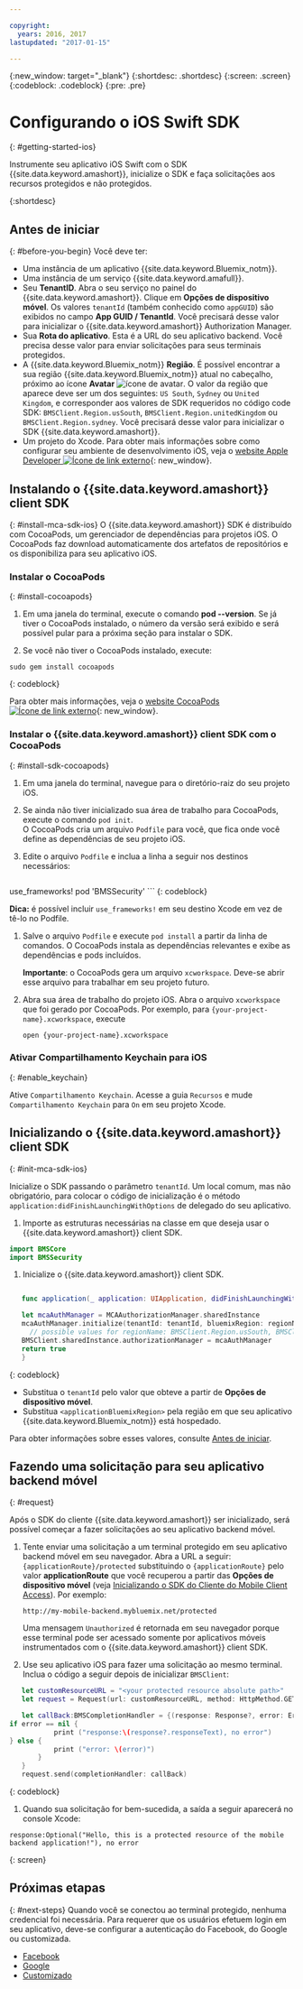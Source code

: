```yaml
---

copyright:
  years: 2016, 2017
lastupdated: "2017-01-15"

---
```


{:new_window: target="_blank"}
{:shortdesc: .shortdesc}
{:screen: .screen}
{:codeblock: .codeblock}
{:pre: .pre}


# Configurando o iOS Swift SDK
{: #getting-started-ios}

Instrumente seu aplicativo iOS Swift com o SDK {{site.data.keyword.amashort}}, inicialize o SDK e faça
solicitações aos recursos protegidos e não protegidos.

{:shortdesc}


## Antes de iniciar
{: #before-you-begin}
Você deve ter:

* Uma instância de um aplicativo
{{site.data.keyword.Bluemix_notm}}.
* Uma instância de um serviço
{{site.data.keyword.amafull}}.
* Seu **TenantID**. Abra o seu serviço no painel do {{site.data.keyword.amashort}}. Clique em **Opções de dispositivo móvel**. Os valores
`tenantId` (também conhecido como
`appGUID`) são exibidos no campo **App
GUID / TenantId**. Você precisará desse
valor para inicializar o {{site.data.keyword.amashort}}
Authorization Manager.
* Sua **Rota do aplicativo**. Esta é a
URL do seu aplicativo backend. Você precisa desse valor para
enviar solicitações para seus terminais protegidos.
* A {{site.data.keyword.Bluemix_notm}}
**Região**.  É possível encontrar a sua região
{{site.data.keyword.Bluemix_notm}} atual no cabeçalho,
próximo ao ícone **Avatar**
![ícone de avatar](images/face.jpg "ícone de avatar"). O valor da região que aparece deve ser um dos
seguintes: `US South`,
`Sydney`
ou `United Kingdom`, e corresponder aos
valores de SDK requeridos no código code SDK:
`BMSClient.Region.usSouth`,
`BMSClient.Region.unitedKingdom` ou
`BMSClient.Region.sydney`.  Você precisará desse
valor para inicializar o SDK
{{site.data.keyword.amashort}}.
* Um projeto do Xcode. Para obter mais informações sobre como configurar seu ambiente de desenvolvimento iOS, veja o [website Apple Developer ![Ícone de link externo](../../icons/launch-glyph.svg "Ícone de link externo")](https://developer.apple.com/support/xcode/ "Ícone de link externo"){: new_window}.


## Instalando o {{site.data.keyword.amashort}} client SDK
{: #install-mca-sdk-ios}
O {{site.data.keyword.amashort}} SDK é distribuído com CocoaPods, um gerenciador de dependências para projetos iOS. O CocoaPods faz download automaticamente dos artefatos de repositórios e os disponibiliza para seu aplicativo iOS.


### Instalar o CocoaPods
{: #install-cocoapods}

1. Em uma janela do terminal, execute o comando **pod --version**. Se já tiver o CocoaPods instalado, o número da
versão será exibido e será possível pular para a próxima seção para instalar o SDK.

1. Se você não tiver o CocoaPods instalado, execute:

```
sudo gem install cocoapods
```
{: codeblock}

Para obter mais informações, veja o [website CocoaPods ![Ícone de link externo](../../icons/launch-glyph.svg "Ícone de link externo")](https://cocoapods.org/ "Ícone de link externo"){: new_window}.

### Instalar o {{site.data.keyword.amashort}} client SDK com o CocoaPods
{: #install-sdk-cocoapods}

1. Em uma janela do terminal, navegue para o diretório-raiz do seu projeto iOS.

1. Se ainda não tiver inicializado sua área de trabalho para CocoaPods, execute o comando `pod init`.<br/>
O CocoaPods cria um arquivo `Podfile` para você, que fica onde você define as dependências de seu projeto iOS.

1. Edite o arquivo `Podfile` e inclua a linha a seguir nos destinos necessários:

	```
  use_frameworks!
  pod 'BMSSecurity'
	```
	{: codeblock}

  **Dica:** é possível incluir `use_frameworks!` em
seu destino Xcode em vez de tê-lo no Podfile.

1. Salve o arquivo `Podfile` e execute `pod install` a partir da linha de comandos. O CocoaPods instala as
dependências relevantes e exibe as dependências e pods incluídos.<br/>

   **Importante**: o CocoaPods gera um arquivo `xcworkspace`.  Deve-se abrir esse arquivo para trabalhar em seu projeto futuro.

1. Abra sua área de trabalho do projeto iOS. Abra o arquivo `xcworkspace` que foi gerado por CocoaPods. Por exemplo, para
`{your-project-name}.xcworkspace`, execute

	`open {your-project-name}.xcworkspace`

### Ativar Compartilhamento Keychain para iOS
{: #enable_keychain}

Ative `Compartilhamento Keychain`. Acesse
a guia `Recursos` e mude
`Compartilhamento Keychain` para
`On` em seu projeto Xcode.

## Inicializando o {{site.data.keyword.amashort}} client SDK
{: #init-mca-sdk-ios}

 Inicialize o SDK passando o parâmetro `tenantId`. Um local comum, mas não obrigatório, para colocar o código de inicialização é o método `application:didFinishLaunchingWithOptions` de delegado do seu aplicativo.

1. Importe as estruturas necessárias na classe em que deseja usar o {{site.data.keyword.amashort}} client SDK.

 ```Swift
 import BMSCore
 import BMSSecurity
 ```

1. Inicialize o {{site.data.keyword.amashort}} client SDK.

 ```Swift 	let tenantId = "<serviceTenantID>" 	let regionName = <applicationBluemixRegion>

	func application(_ application: UIApplication, didFinishLaunchingWithOptions launchOptions: 		[UIApplicationLaunchOptionsKey: Any]?) -> Bool {

	let mcaAuthManager = MCAAuthorizationManager.sharedInstance
    mcaAuthManager.initialize(tenantId: tenantId, bluemixRegion: regionName)
      // possible values for regionName: BMSClient.Region.usSouth, BMSClient.Region.unitedKingdom, BMSClient.Region.sydney
	BMSClient.sharedInstance.authorizationManager = mcaAuthManager	
	return true
	}
  ```
  {: codeblock}

* Substitua o `tenantId` pelo valor que obteve a partir de **Opções de dispositivo móvel**.
* Substitua `<applicationBluemixRegion>` pela região em que seu aplicativo {{site.data.keyword.Bluemix_notm}} está hospedado.

Para obter informações sobre esses valores, consulte
[Antes de iniciar](#before-you-begin).


## Fazendo uma solicitação para seu aplicativo backend móvel
{: #request}

Após o SDK do cliente {{site.data.keyword.amashort}} ser inicializado, será possível começar a fazer solicitações ao seu aplicativo
backend móvel.

1. Tente enviar uma solicitação a um terminal protegido em seu aplicativo backend móvel em seu navegador. Abra a URL a seguir:
`{applicationRoute}/protected` substituindo o `{applicationRoute}` pelo valor **applicationRoute**
que você recuperou a partir das **Opções de dispositivo móvel** (veja [Inicializando o SDK do Cliente do Mobile
Client Access](#init-mca-sdk-ios)). Por exemplo:

	`http://my-mobile-backend.mybluemix.net/protected
	`

	Uma mensagem `Unauthorized` é retornada em seu navegador porque esse terminal pode ser acessado somente por aplicativos móveis instrumentados com o {{site.data.keyword.amashort}} client SDK.

1. Use seu aplicativo iOS para fazer uma solicitação ao mesmo terminal. Inclua o código a seguir depois de inicializar `BMSClient`:

 ```Swift
	let customResourceURL = "<your protected resource absolute path>"
	let request = Request(url: customResourceURL, method: HttpMethod.GET)

	let callBack:BMSCompletionHandler = {(response: Response?, error: Error?) in
 if error == nil {
       	    print ("response:\(response?.responseText), no error")
 } else {
       	    print ("error: \(error)")
    	}
	}
	request.send(completionHandler: callBack)
 ```
 {: codeblock}

1.  Quando sua solicitação for bem-sucedida, a saída a seguir aparecerá no console Xcode:

 ```
 response:Optional("Hello, this is a protected resource of the mobile backend application!"), no error
 ```
{: screen}

## Próximas etapas
{: #next-steps}
Quando você se conectou ao terminal protegido, nenhuma credencial foi necessária. Para requerer que os usuários efetuem login em seu aplicativo, deve-se configurar a autenticação do Facebook, do Google ou customizada.

  * [Facebook
](facebook-auth-ios-swift-sdk.html)
  * [Google](google-auth-ios-swift-sdk.html)
  * [Customizado
](custom-auth-ios-swift-sdk.html)

